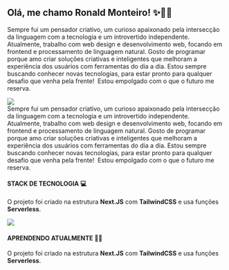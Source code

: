 ## Olá, me chamo Ronald Monteiro! ✨🌈💡

<div>
<p>Sempre fui um pensador criativo, um curioso apaixonado pela intersecção da linguagem com a tecnologia e um introvertido independente.  Atualmente, trabalho com web design e desenvolvimento web, focando em frontend e processamento de linguagem natural. Gosto de programar porque amo criar soluções criativas e inteligentes que melhoram a experiência dos usuários com ferramentas do dia a dia. Estou sempre buscando conhecer novas tecnologias, para estar pronto para qualquer desafio que venha pela frente!  Estou empolgado com o que o futuro me reserva.</p>

<img src="https://github-readme-stats.vercel.app/api/top-langs/?username=RonaldMonteiro&layout=compact"/>
</div>
Sempre fui um pensador criativo, um curioso apaixonado pela intersecção da linguagem com a tecnologia e um introvertido independente.  Atualmente, trabalho com web design e desenvolvimento web, focando em frontend e processamento de linguagem natural. Gosto de programar porque amo criar soluções criativas e inteligentes que melhoram a experiência dos usuários com ferramentas do dia a dia. Estou sempre buscando conhecer novas tecnologias, para estar pronto para qualquer desafio que venha pela frente!  Estou empolgado com o que o futuro me reserva.

#### STACK DE TECNOLOGIA 💻

O projeto foi criado na estrutura **Next.JS** com **TailwindCSS** e usa funções **Serverless**.

![](https://img.shields.io/badge/next.js-000000?style=for-the-badge&logo=nextdotjs&logoColor=white)

#### APRENDENDO ATUALMENTE 👩‍💻

O projeto foi criado na estrutura **Next.JS** com **TailwindCSS** e usa funções **Serverless**.

